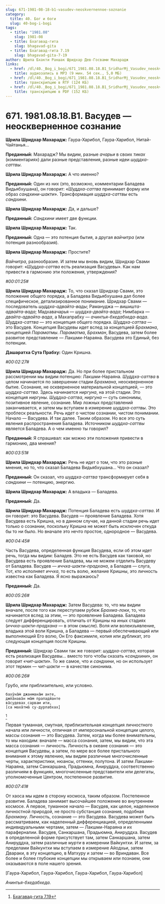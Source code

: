 ```yaml
---
slug: 671-1981-08-18-b1-vasudev-neoskvernennoe-soznanie
category:
  title: 40. Бог и боги
  slug: 40-bog-i-bogi
tags:
  - title: "1981.08"
    slug: 1981-08
  - title: Бхагавад-гита
    slug: bhagavad-gita
  - title: Бхагавад-гита 7.19
    slug: bhagavad-gita-7-19
author: Шрила Бхакти Ракшак Шридхар Дев-Госвами Махарадж
links:
  - href: /dl/40._Bog_i_bogi/671_1981.08.18.B1_SridharMj_Vasudev_neoskvernennoe_soznanie.mp3
    title: аудиозапись в MP3 (9 мин. 54 сек., 5,0 МБ)
  - href: /dl/40._Bog_i_bogi/671_1981.08.18.B1_SridharMj_Vasudev_neoskvernennoe_soznanie.rtf
    title: транскрипцию в RTF (124 КБ)
  - href: /dl/40._Bog_i_bogi/671_1981.08.18.B1_SridharMj_Vasudev_neoskvernennoe_soznanie.pdf
    title: транскрипцию в PDF (152 КБ)
---
```


# 671. 1981.08.18.B1. Васудев — неоскверненное сознание

**Шрила Шридхар Махарадж:** Гаура-Харибол, Гаура-Харибол, Нитай-Чайтанья…

**Преданный:** Махарадж? Мы видим, разные *ачарьи* в своих *тиках* (комментариях) дали разные представления, разные идеи *шуддха-саттвы*.

**Шрила Шридхар Махарадж:** А что именно?

**Преданный:** Один из них (это, возможно, комментарии Баладева Видьябхушана), он говорит: «*Шуддха-саттва* принимает форму или образ *сандхини-шакти*». Трансформация *шуддха-саттвы* есть *сандхини*.

**Шрила Шридхар Махарадж:** Да, и дальше?

**Преданный:** *Cандхини* имеет две функции.

**Шрила Шридхар Махарадж:** Так.

**Преданный:** Одна — это потенция бытия, а другая *вайчитра* (или потенция разнообразия).

**Шрила Шридхар Махарадж:** Простите?

*Вайчитра*, разнообразие. И затем мы вновь видим, Шридхар Свами говорит: «*Шуддха-саттва* есть реализация Васудевы». Как нам привести в гармонию эти положения, утверждения?

*#00:01:25#*

**Шрила Шридхар Махарадж:** То, что сказал Шридхар Свами, это положение общего порядка, а Баладева Видьябхушана дал более специфическое, детализированное понимание. Шридхар Свами — последователь *шуддха-адвайта-вады*; Рамануджа — *вишишта-адвайта-вада*; Мадхавачарья — *шуддха-двайта-вада*; Нимбарка — *двайта-адвайта-вада*, а Махапрабху — *ачинтья-бхедабхеда-вада*. *Шуддха-саттва* — это концепция общего порядка. *Шуддха-саттва* — это Васудев. Концепция Васудевы идет вслед за концепцией *Брахмана*, концепцией *Параматмы*. *Параматма*, *Брахман*, Васудева, затем более развитое представление — Лакшми-Нараяна. Васудева это Единый, без потенции.

**Дашаратха Сута Прабху:** Один Кришна.

*#00:02:27#*

**Шрила Шридхар Махарадж:** Да. Но при более пристальном рассмотрении мы видим потенцию: Лакшми-Нараяна. *Шуддха-саттва* в целом начинается по завершении стадии *Брахмана*, неоскверненное бытие. Сознание, не оскверненное материальной концепцией, — это *шуддха-саттва*. Здесь начинается *ниргуна*, на этой стадии. Это концепция *ниргуны*. *Шуддха-саттва*, *ниргуна* — суть синонимы, позитивное явление, сознание. Мир ложных представлений заканчивается, и затем мы вступаем в измерение *шуддха-саттвы*. Это проблеск реальности. Речь идет о чистом сознании, чистом понимании. Начало — Васудева. И так далее. Таким образом. Но все это суть явления распространения Баладева. Источником *шуддха-саттвы* является Баладева. А о чем именно ты говорил?

**Преданный:** Я спрашивал: как можно эти положения привести в гармонию, два мнения?

*#00:03:51#*

**Шрила Шридхар Махарадж:** Речь не идет о том, что это разные мнения, но то, что сказал Баладева Видьябхушана… Что он сказал?

**Преданный:** Он сказал, что *шуддха-саттва* трансформирует себя в *сандхини* — потенцию, энергию.

**Шрила Шридхар Махарадж:** А владыка — Баладева.

**Преданный:** Да.

**Шрила Шридхар Махарадж:** Потенция Баладева есть *шуддха-саттва*. И он говорит: это Васудева. Васудев — проявление Баладева. Хотя Васудева есть Кришна, но в данном случае, на данной стадии речь идет только о сознании, поскольку Кришна не может быть исключен откуда бы то ни было. Но вначале это нечто простое, однородное — Васудева.

*#00:04:45#*

Часть Васудева, определенная функция Васудева, если об этом идет речь, тогда мы видим: Баладев. Это не есть Васудев как таковой, но Васудева есть проявление Баладева, мы не можем отделить Васудеву от Баладева. Васудев — *иччха-шакти-прадхана*, а Баладев — слуга, Тот, кто исполняет *иччха*, то есть волю, желание Кришны, это личность известна как Баладева. Я ясно выражаюсь?

**Преданный:** Да.

*#00:05:26#*

**Шрила Шридхар Махарадж:** Затем Васудева: то, что мы видим вначале, после того как переступаем рубеж *Брахма-локи*, то, что начинается вслед за этим, — это проявление Баладева. Баладева следует дифференцировать, отличать от Кришны на иных стадиях (*иччха-шакти-прадхана* — в этом смысле). Воля или волеизъявление, владыка этой воли Кришна, а Баладева — первый обеспечивающий или выполняющий Его волю, Он Его факсимиле, копия или дубликат, это следующая концепция после Кришны.

**Преданный:** Шридхар Свами так же говорит: *шуддха-саттва*, которая есть реализация Васудевы… вместо того чтобы сказать «*сандхини*», он говорит «*чит-шакти*». То же самое, что и *сандхини*, но он использует этот термин — *чит-шакти* — в качестве синонима.

*#00:06:26#*

Грубо, или приблизительно, или условно.

    бахӯна̄м̇ джанмана̄м анте,
    джн̃а̄нава̄н ма̄м̇ прападйанте
    ва̄судевах̣ сарвам ити,
    [са маха̄тма̄ су-дурлабхах̣]
[^_ftn1]

Первая туманная, смутная, приблизительная концепция личностного начала или личности, отличная от имперсональной концепции целого, массы сознания — это Васудева. Затем, когда мы более внимательны, то мы находим: вначале — масса сознания, затем, мы видим, что эта масса сознания — личность. Личность в океане сознания — это концепция Васудевы, а затем, по мере все более пристального внимания к этому явлению, мы видим различные многочисленные черты, характеристики, нюансы, оттенки, полутона. И затем Лакшми-Нараяна, затем Санкаршана, Прадьюмна, Анируддха, соответственно различиям в функциях, многочисленные представители или делегаты, уполномоченные Центром, постепенное развитие.

*#00:07:41#*

От хаоса мы идем в сторону космоса, таким образом. Постепенное развитие. Баладева занимает высочайшее положение во внутреннем космосе. А первое, туманное начало — Васудев, как целое, наделенное личностной природой, не просто субстанция сознания, подобная *Брахману*. Личность, сознание — это Васудева. Васудева может быть рассматриваем, как наделенный дифференциацией, определенными индивидуальными чертами, затем — Лакшми-Нараяна и их параферналии. Васудев, Санкаршана, Прадьюмна, Анируддха. Васудев в определенной форме присутствует там, затем Санкаршана, затем Анируддха, затем различные *мурти* в измерении Вайкунтхи. И затем, за пределами Вайкунтхи мы вступаем в измерение Айодхьи, затем Двараки, в эту концепцию, в Матхуру и затем — во Вриндаван. Все более и более глубокие концепции мы открываем или познаем, они оказываются в поле нашего зрения.

[Гаура-Харибол, Гаура-Харибол, Гаура-Харибол, Гаура-Харибол]

*Ачинтья-бхедабхеда*.



[^_ftn1]: [Бхагавад-гита 7.19](../notes/bhagavad-gita/bhagavad-gita-7-19.md)

